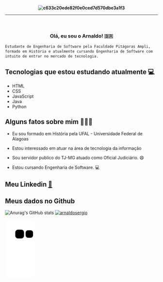 <h4 align="center">
 
![c633c20ede82f0e0ced7d570dbe3a1f3](https://user-images.githubusercontent.com/70382532/138322189-2db8df52-9dcb-40a0-88a8-c365466bd33d.gif)

<hr>

<!-- [![Github Badge](https://img.shields.io/badge/-Facebook-blue?style=for-the-badge&logo=Facebook&logoColor=white&link=https://github.com/arthurspk)](https://www.facebook.com/seixasqlc/)
[![Instagram Badge](https://img.shields.io/badge/-instagram-red?style=for-the-badge&logo=instagram&logoColor=white&link=https://github.com/arthurspk)](https://www.instagram.com/arthurspk/)
[![Linkedin Badge](https://img.shields.io/badge/-Linkedin-blue?style=for-the-badge&logo=Linkedin&logoColor=white&link=https://github.com/arthurspk)](https://www.linkedin.com/in/arthurspk/)
[![Spotify Badge](https://img.shields.io/badge/-Spotify-3bb34b?style=for-the-badge&logo=Spotify&logoColor=161f16&link=https://github.com/arthurspk)](https://open.spotify.com/user/Heimdallr0?fbclid=IwAR0vLf9kXegU7iZNCy3IJ1S6vb3sJ6CRRXelpW5tDOG5trSUGZ8SK4-Yjfg)
</h4> -->

<h3 align="center">  <br>

Olá, eu sou o Arnaldo! 🇧🇷
<br>

</h3>

```
Estudante de Engenharia de Software pela Faculdade Pitágoras Ampli, 
formado em História e atualmente cursando Engenharia de Software com intuito de entrar no mercado de tecnologia.
```
## Tecnologias que estou estudando atualmente 💻

  - HTML
  - CSS
  - JavaScript
  - Java
  - Python

## Alguns fatos sobre mim 👨🏻‍💻

- Eu sou formado em História pela UFAL - Universidade Federal de Alagoas

- Estou interessado em atuar na área de tecnologia da informação

- Sou servidor publico do TJ-MG atuado como Oficial Judiciário. 😄

- Estou cursando Engenharia de Software. 💻

## Meu Linkedin [:link:](https://www.linkedin.com/in/arnaldo-sergio-oliveira-2ba70b35/)

## Meus dados no Github

<!-- <span style="height ">
![Anurag's GitHub stats](https://github-readme-stats.vercel.app/api?username=arthurspk&show_icons=true&theme=tokyonight)
</span> -->

![Anurag's GitHub stats](https://github-readme-stats.vercel.app/api?username=arnaldosergio&show_icons=true&theme=tokyonight)
[![arnaldosergio](https://github-readme-stats.vercel.app/api/top-langs/?username=arnaldosergio&hide=html&layout=compact=true&theme=tokyonight)](https://github.com/arnaldosergio)
<!-- ![Top Langs](https://github-readme-stats.vercel.app/api/top-langs/?username=arthurspk&layout=compact&theme=tokyonight) -->
![Snake animation](https://github.com/rafaballerini/rafaballerini/blob/output/github-contribution-grid-snake.svg)

